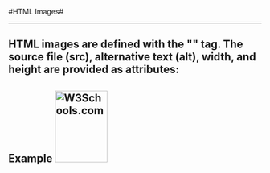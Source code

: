 #HTML Images#
_____________________________________________________________________________________________________

HTML images are defined with the "<img>" tag.
The source file (src), 
alternative text (alt), 
width, and height are provided as attributes:
-----------------------------------------------------------------------------------------------------
Example
<img src="w3schools.jpg" alt="W3Schools.com" width="104" height="142">
-----------------------------------------------------------------------------------------------------